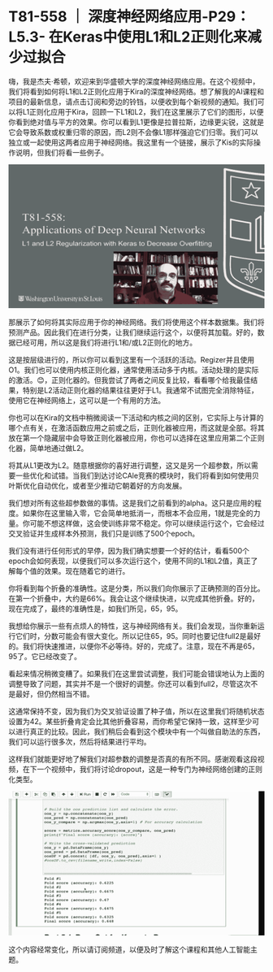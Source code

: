 # T81-558 ｜ 深度神经网络应用-P29：L5.3- 在Keras中使用L1和L2正则化来减少过拟合 

嗨，我是杰夫·希顿，欢迎来到华盛顿大学的深度神经网络应用。在这个视频中，我们将看到如何将L1和L2正则化应用于Kira的深度神经网络。想了解我的AI课程和项目的最新信息，请点击订阅和旁边的铃铛，以便收到每个新视频的通知。我们可以将L1正则化应用于Kira，回顾一下L1和L2，我们在这里展示了它们的图形，以便你看到绝对值与平方的效果。你可以看到L1更像是拉普拉斯，边缘更尖锐，这就是它会导致系数或权重归零的原因，而L2则不会像L1那样强迫它们归零。我们可以独立或一起使用这两者应用于神经网络。我这里有一个链接，展示了Kis的实际操作说明，但我们将看一些例子。

![](img/7faee9fce20cf27950729f356ade8454_1.png)

那展示了如何将其实际应用于你的神经网络。我们将使用这个样本数据集。我们将预测产品。因此我们在进行分类，让我们继续运行这个，以便将其加载。好的，数据已经可用，所以这是我们将进行L1和/或L2正则化的地方。

这是按层级进行的，所以你可以看到这里有一个活跃的活动。Regizer并且使用O1。我们也可以使用内核正则化器，通常使用活动多于内核。活动处理的是实际的激活。😊，正则化器的。但我尝试了两者之间反复比较，看看哪个给我最佳结果，特别是L2活动正则化器的结果往往更好于L1。我通常不试图完全消除特征，使用它在神经网络上，这可以是一个有用的方法。

你也可以在Kira的文档中稍微阅读一下活动和内核之间的区别，它实际上与计算的哪个点有关，在激活函数应用之前或之后，正则化器被应用，而这就是全部。将其放在第一个隐藏层中会导致正则化器被应用，你也可以选择在这里应用第二个正则化器，简单地通过做L2。

将其从L1更改为L2。随意根据你的喜好进行调整，这又是另一个超参数，所以需要一些优化和试错。当我们到达讨论CAle竞赛的模块时，我们将看到如何使用贝叶斯优化自动优化，或者至少推动它朝着好的方向发展。

我们想对所有这些超参数做的事情。这是我们之前看到的alpha。这只是应用的程度。如果你在这里输入零，它会简单地抵消一，而根本不会应用，1就是完全的力量。你可能不想这样做，这会使训练非常不稳定。你可以继续运行这个，它会经过交叉验证并生成样本外预测，我们只是训练了500个epoch。

我们没有进行任何形式的早停，因为我们确实想要一个好的估计，看看500个epoch会如何表现，以便我们可以多次运行这个，使用不同的L1和L2值，真正了解每个值的效果。现在随着它的进行。

你将看到每个折叠的准确性。这是分类，所以我们向你展示了正确预测的百分比。在第一个折叠中，大约是66%。我会让这个继续快进，以完成其他折叠。好的，现在完成了，最终的准确性是，如我们所见，65，95。

我想给你展示一些有点烦人的特性，这与神经网络有关。我们会发现，当你重新运行它们时，分数可能会有很大变化。所以记住65，95。同时也要记住full2是最好的。我们将快速推进，以便你不必等待。好的，完成了。注意，现在不再是65，95了。它已经改变了。

看起来情况稍微变糟了。如果我们在这里尝试调整，我们可能会错误地认为上面的调整导致了问题，其实并不是一个很好的调整。你还可以看到full2，尽管这次不是最好，但仍然相当不错。

这通常保持不变，因为我们为交叉验证设置了种子值，所以在这里我们将随机状态设置为42。某些折叠肯定会比其他折叠容易，而你希望它保持一致，这样至少可以进行真正的比较。因此，我们稍后会看到这个模块中有一个叫做自助法的东西，我们可以运行很多次，然后将结果进行平均。

这样我们就能更好地了解我们对超参数的调整是否真的有所不同。感谢观看这段视频，在下一个视频中，我们将讨论dropout，这是一种专门为神经网络创建的正则化类型。

![](img/7faee9fce20cf27950729f356ade8454_3.png)

这个内容经常变化，所以请订阅频道，以便及时了解这个课程和其他人工智能主题。

